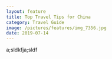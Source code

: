 ```yaml
---
layout: feature
title: Top Travel Tips for China
category: Travel Guide
image: /pictures/features/img_7356.jpg
date: 2019-07-14
---
```


a;sldkfja;sldf